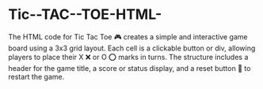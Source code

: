 # Tic--TAC--TOE-HTML-
The HTML code for Tic Tac Toe 🎮 creates a simple and interactive game board using a 3x3 grid layout. Each cell is a clickable button or div, allowing players to place their X ❌ or O ⭕ marks in turns. The structure includes a header for the game title, a score or status display, and a reset button 🔄 to restart the game. 
